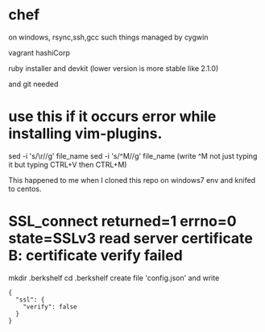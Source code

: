 # chef

on windows, rsync,ssh,gcc such things managed by cygwin

vagrant hashiCorp

ruby installer and devkit (lower version is more stable like 2.1.0)

and git needed

# use this if it occurs error while installing vim-plugins. 
sed -i 's/\r//g' file_name
sed -i 's/^M//g' file_name (write ^M not just typing it but typing CTRL+V then CTRL+M)

This happened to me when I cloned this repo on windows7 env and knifed to centos.

# SSL_connect returned=1 errno=0 state=SSLv3 read server certificate B: certificate verify failed

mkdir .berkshelf
cd .berkshelf
create file 'config.json' and write 
```
{
  "ssl": {
    "verify": false
  }
}
```
